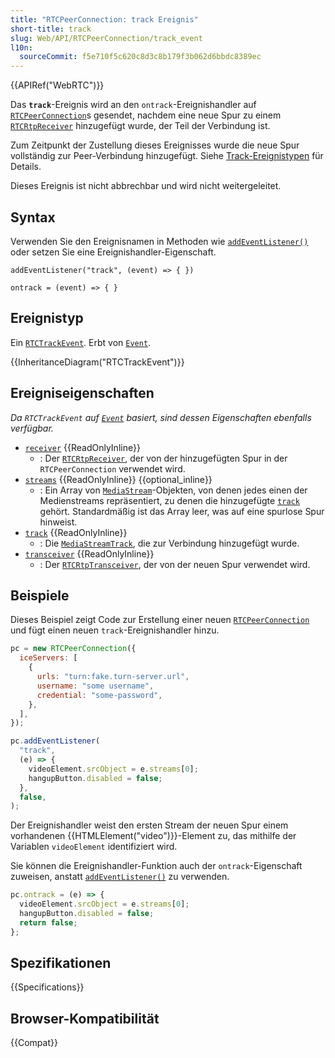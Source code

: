 ```yaml
---
title: "RTCPeerConnection: track Ereignis"
short-title: track
slug: Web/API/RTCPeerConnection/track_event
l10n:
  sourceCommit: f5e710f5c620c8d3c8b179f3b062d6bbdc8389ec
---
```


{{APIRef("WebRTC")}}

Das **`track`**-Ereignis wird an den `ontrack`-Ereignishandler auf [`RTCPeerConnection`](/de/docs/Web/API/RTCPeerConnection)s gesendet, nachdem eine neue Spur zu einem [`RTCRtpReceiver`](/de/docs/Web/API/RTCRtpReceiver) hinzugefügt wurde, der Teil der Verbindung ist.

Zum Zeitpunkt der Zustellung dieses Ereignisses wurde die neue Spur vollständig zur Peer-Verbindung hinzugefügt. Siehe [Track-Ereignistypen](/de/docs/Web/API/RTCTrackEvent#track_event_types) für Details.

Dieses Ereignis ist nicht abbrechbar und wird nicht weitergeleitet.

## Syntax

Verwenden Sie den Ereignisnamen in Methoden wie [`addEventListener()`](/de/docs/Web/API/EventTarget/addEventListener) oder setzen Sie eine Ereignishandler-Eigenschaft.

```js-nolint
addEventListener("track", (event) => { })

ontrack = (event) => { }
```

## Ereignistyp

Ein [`RTCTrackEvent`](/de/docs/Web/API/RTCTrackEvent). Erbt von [`Event`](/de/docs/Web/API/Event).

{{InheritanceDiagram("RTCTrackEvent")}}

## Ereigniseigenschaften

_Da `RTCTrackEvent` auf [`Event`](/de/docs/Web/API/Event) basiert, sind dessen Eigenschaften ebenfalls verfügbar._

- [`receiver`](/de/docs/Web/API/RTCTrackEvent/receiver) {{ReadOnlyInline}}
  - : Der [`RTCRtpReceiver`](/de/docs/Web/API/RTCRtpReceiver), der von der hinzugefügten Spur in der `RTCPeerConnection` verwendet wird.
- [`streams`](/de/docs/Web/API/RTCTrackEvent/streams) {{ReadOnlyInline}} {{optional_inline}}
  - : Ein Array von [`MediaStream`](/de/docs/Web/API/MediaStream)-Objekten, von denen jedes einen der Medienstreams repräsentiert, zu denen die hinzugefügte [`track`](/de/docs/Web/API/RTCTrackEvent/track) gehört. Standardmäßig ist das Array leer, was auf eine spurlose Spur hinweist.
- [`track`](/de/docs/Web/API/RTCTrackEvent/track) {{ReadOnlyInline}}
  - : Die [`MediaStreamTrack`](/de/docs/Web/API/MediaStreamTrack), die zur Verbindung hinzugefügt wurde.
- [`transceiver`](/de/docs/Web/API/RTCTrackEvent/transceiver) {{ReadOnlyInline}}
  - : Der [`RTCRtpTransceiver`](/de/docs/Web/API/RTCRtpTransceiver), der von der neuen Spur verwendet wird.

## Beispiele

Dieses Beispiel zeigt Code zur Erstellung einer neuen [`RTCPeerConnection`](/de/docs/Web/API/RTCPeerConnection) und fügt einen neuen `track`-Ereignishandler hinzu.

```js
pc = new RTCPeerConnection({
  iceServers: [
    {
      urls: "turn:fake.turn-server.url",
      username: "some username",
      credential: "some-password",
    },
  ],
});

pc.addEventListener(
  "track",
  (e) => {
    videoElement.srcObject = e.streams[0];
    hangupButton.disabled = false;
  },
  false,
);
```

Der Ereignishandler weist den ersten Stream der neuen Spur einem vorhandenen {{HTMLElement("video")}}-Element zu, das mithilfe der Variablen `videoElement` identifiziert wird.

Sie können die Ereignishandler-Funktion auch der `ontrack`-Eigenschaft zuweisen, anstatt [`addEventListener()`](/de/docs/Web/API/EventTarget/addEventListener) zu verwenden.

```js
pc.ontrack = (e) => {
  videoElement.srcObject = e.streams[0];
  hangupButton.disabled = false;
  return false;
};
```

## Spezifikationen

{{Specifications}}

## Browser-Kompatibilität

{{Compat}}
